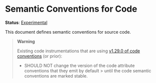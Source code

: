 <!--- Hugo front matter used to generate the website version of this page:
linkTitle: Code
path_base_for_github_subdir:
  from: tmp/semconv/docs/code/_index.md
  to: code/README.md
--->

# Semantic Conventions for Code

**Status**: [Experimental][DocumentStatus]

This document defines semantic conventions for source code.

> **Warning**
>
> Existing code instrumentations that are using
> [v1.29.0 of code conventions](https://github.com/open-telemetry/semantic-conventions/blob/v1.29.0/docs/attributes-registry/code.md)
> (or prior):
>
> * SHOULD NOT change the version of the code attribute conventions that they emit by default
    >   until the code semantic conventions are marked stable.

[DocumentStatus]: https://opentelemetry.io/docs/specs/otel/document-status
